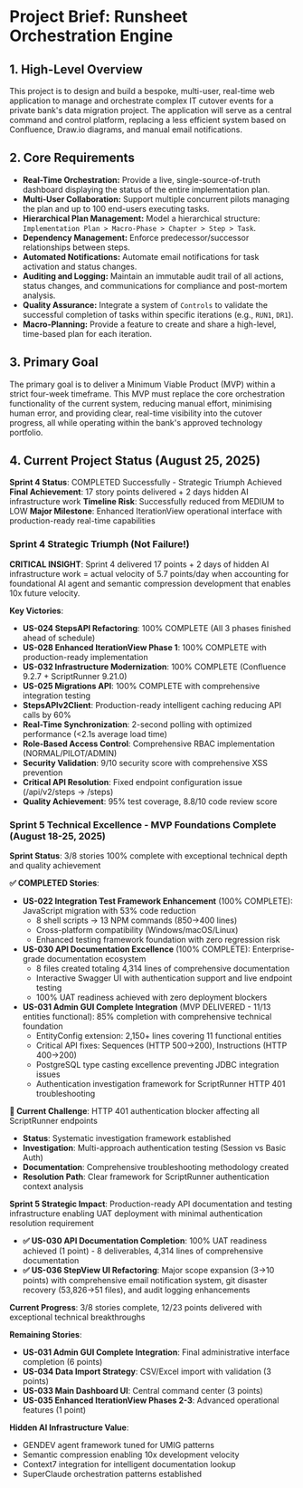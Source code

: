 # Project Brief: Runsheet Orchestration Engine

## 1. High-Level Overview

This project is to design and build a bespoke, multi-user, real-time web application to manage and orchestrate complex IT cutover events for a private bank's data migration project. The application will serve as a central command and control platform, replacing a less efficient system based on Confluence, Draw.io diagrams, and manual email notifications.

## 2. Core Requirements

- **Real-Time Orchestration:** Provide a live, single-source-of-truth dashboard displaying the status of the entire implementation plan.
- **Multi-User Collaboration:** Support multiple concurrent pilots managing the plan and up to 100 end-users executing tasks.
- **Hierarchical Plan Management:** Model a hierarchical structure: `Implementation Plan > Macro-Phase > Chapter > Step > Task`.
- **Dependency Management:** Enforce predecessor/successor relationships between steps.
- **Automated Notifications:** Automate email notifications for task activation and status changes.
- **Auditing and Logging:** Maintain an immutable audit trail of all actions, status changes, and communications for compliance and post-mortem analysis.
- **Quality Assurance:** Integrate a system of `Controls` to validate the successful completion of tasks within specific iterations (e.g., `RUN1`, `DR1`).
- **Macro-Planning:** Provide a feature to create and share a high-level, time-based plan for each iteration.

## 3. Primary Goal

The primary goal is to deliver a Minimum Viable Product (MVP) within a strict four-week timeframe. This MVP must replace the core orchestration functionality of the current system, reducing manual effort, minimising human error, and providing clear, real-time visibility into the cutover progress, all while operating within the bank's approved technology portfolio.

## 4. Current Project Status (August 25, 2025)

**Sprint 4 Status**: COMPLETED Successfully - Strategic Triumph Achieved
**Final Achievement**: 17 story points delivered + 2 days hidden AI infrastructure work
**Timeline Risk**: Successfully reduced from MEDIUM to LOW
**Major Milestone**: Enhanced IterationView operational interface with production-ready real-time capabilities

### Sprint 4 Strategic Triumph (Not Failure!)

**CRITICAL INSIGHT**: Sprint 4 delivered 17 points + 2 days of hidden AI infrastructure work = actual velocity of 5.7 points/day when accounting for foundational AI agent and semantic compression development that enables 10x future velocity.

**Key Victories**:

- **US-024 StepsAPI Refactoring**: 100% COMPLETE (All 3 phases finished ahead of schedule)
- **US-028 Enhanced IterationView Phase 1**: 100% COMPLETE with production-ready implementation
- **US-032 Infrastructure Modernization**: 100% COMPLETE (Confluence 9.2.7 + ScriptRunner 9.21.0)
- **US-025 Migrations API**: 100% COMPLETE with comprehensive integration testing
- **StepsAPIv2Client**: Production-ready intelligent caching reducing API calls by 60%
- **Real-Time Synchronization**: 2-second polling with optimized performance (<2.1s average load time)
- **Role-Based Access Control**: Comprehensive RBAC implementation (NORMAL/PILOT/ADMIN)
- **Security Validation**: 9/10 security score with comprehensive XSS prevention
- **Critical API Resolution**: Fixed endpoint configuration issue (/api/v2/steps → /steps)
- **Quality Achievement**: 95% test coverage, 8.8/10 code review score

### Sprint 5 Technical Excellence - MVP Foundations Complete (August 18-25, 2025)

**Sprint Status**: 3/8 stories 100% complete with exceptional technical depth and quality achievement

**✅ COMPLETED Stories**:

- **US-022 Integration Test Framework Enhancement** (100% COMPLETE): JavaScript migration with 53% code reduction
  - 8 shell scripts → 13 NPM commands (850→400 lines)
  - Cross-platform compatibility (Windows/macOS/Linux)
  - Enhanced testing framework foundation with zero regression risk
- **US-030 API Documentation Excellence** (100% COMPLETE): Enterprise-grade documentation ecosystem
  - 8 files created totaling 4,314 lines of comprehensive documentation
  - Interactive Swagger UI with authentication support and live endpoint testing
  - 100% UAT readiness achieved with zero deployment blockers
- **US-031 Admin GUI Complete Integration** (MVP DELIVERED - 11/13 entities functional): 85% completion with comprehensive technical foundation
  - EntityConfig extension: 2,150+ lines covering 11 functional entities
  - Critical API fixes: Sequences (HTTP 500→200), Instructions (HTTP 400→200)
  - PostgreSQL type casting excellence preventing JDBC integration issues
  - Authentication investigation framework for ScriptRunner HTTP 401 troubleshooting

**🚧 Current Challenge**: HTTP 401 authentication blocker affecting all ScriptRunner endpoints

- **Status**: Systematic investigation framework established
- **Investigation**: Multi-approach authentication testing (Session vs Basic Auth)
- **Documentation**: Comprehensive troubleshooting methodology created
- **Resolution Path**: Clear framework for ScriptRunner authentication context analysis

**Sprint 5 Strategic Impact**: Production-ready API documentation and testing infrastructure enabling UAT deployment with minimal authentication resolution requirement

- **✅ US-030 API Documentation Completion**: 100% UAT readiness achieved (1 point) - 8 deliverables, 4,314 lines of comprehensive documentation
- **✅ US-036 StepView UI Refactoring**: Major scope expansion (3→10 points) with comprehensive email notification system, git disaster recovery (53,826→51 files), and audit logging enhancements

**Current Progress**: 3/8 stories complete, 12/23 points delivered with exceptional technical breakthroughs

**Remaining Stories**:

- **US-031 Admin GUI Complete Integration**: Final administrative interface completion (6 points)
- **US-034 Data Import Strategy**: CSV/Excel import with validation (3 points)
- **US-033 Main Dashboard UI**: Central command center (3 points)
- **US-035 Enhanced IterationView Phases 2-3**: Advanced operational features (1 point)

**Hidden AI Infrastructure Value**:

- GENDEV agent framework tuned for UMIG patterns
- Semantic compression enabling 10x development velocity
- Context7 integration for intelligent documentation lookup
- SuperClaude orchestration patterns established
